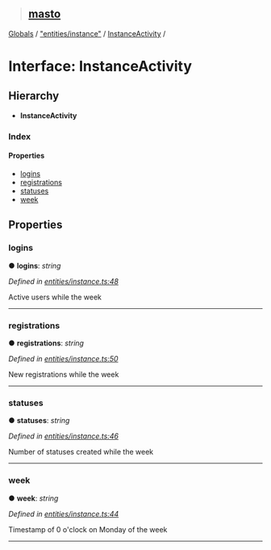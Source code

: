 > ## [masto](../README.md)

[Globals](../globals.md) / ["entities/instance"](../modules/_entities_instance_.md) / [InstanceActivity](_entities_instance_.instanceactivity.md) /

# Interface: InstanceActivity

## Hierarchy

* **InstanceActivity**

### Index

#### Properties

* [logins](_entities_instance_.instanceactivity.md#logins)
* [registrations](_entities_instance_.instanceactivity.md#registrations)
* [statuses](_entities_instance_.instanceactivity.md#statuses)
* [week](_entities_instance_.instanceactivity.md#week)

## Properties

###  logins

● **logins**: *string*

*Defined in [entities/instance.ts:48](https://github.com/neet/masto.js/blob/635a2aa/src/entities/instance.ts#L48)*

Active users while the week

___

###  registrations

● **registrations**: *string*

*Defined in [entities/instance.ts:50](https://github.com/neet/masto.js/blob/635a2aa/src/entities/instance.ts#L50)*

New registrations while the week

___

###  statuses

● **statuses**: *string*

*Defined in [entities/instance.ts:46](https://github.com/neet/masto.js/blob/635a2aa/src/entities/instance.ts#L46)*

Number of statuses created while the week

___

###  week

● **week**: *string*

*Defined in [entities/instance.ts:44](https://github.com/neet/masto.js/blob/635a2aa/src/entities/instance.ts#L44)*

Timestamp of 0 o'clock on Monday of the week

___